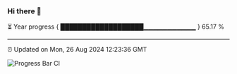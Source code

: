 ### Hi there 👋

⏳ Year progress { ███████████████████▁▁▁▁▁▁▁▁▁▁▁ } 65.17 %

---

⏰ Updated on Mon, 26 Aug 2024 12:23:36 GMT

![Progress Bar CI](https://github.com/liununu/liununu/workflows/Progress%20Bar%20CI/badge.svg)
